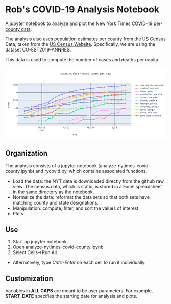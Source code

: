 # Rob's COVID-19 Analysis Notebook
A jupyter notebook to analyze and plot the New York Times
[COVID-19 per-county data](https://github.com/nytimes/covid-19-data).

The analysis also uses population estimates per county from the US Census Data, taken from
the [US Census Website](https://www.census.gov/newsroom/press-kits/2020/pop-estimates-county-metro.html).
Specifically, we are using the dataset CO-EST2019-ANNRES.

This data is used to compute the number of cases and deaths per capita.

![example plot](cases-vs-date.png)

## Organization
The analysis consists of a jupyter notebook (analyze-nytimes-covid-county.ipynb) and rycovid.py, which contains associated functions.

* Load the data: the NYT data is downloaded directly from the github raw view. The census data, which is static, is stored in a Excel spreadsheet in the same directory as the notebook.
* Normalize the data: reformat the data sets so that both sets have matching county and state designations.
* Manipulation: compute, filter, and sort the values of interest
* Plots

## Use
1. Start up jupyter notebook.
1. Open analyze-nytimes-covid-county.ipynb
1. Select Cells->Run All
* Alternatively, type *Cntrl-Enter* on each cell to run it individually.


## Customization 
Variables in **ALL CAPS** are meant to be user parameters. For example, **START_DATE** specifies the starting date for analysis and plots.



